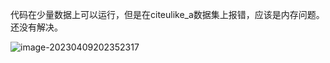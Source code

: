 代码在少量数据上可以运行，但是在citeulike_a数据集上报错，应该是内存问题。还没有解决。

![image-20230409202352317](https://gitee.com/ning13445/picture/raw/master/picture/1/image-20230409202352317.png)


